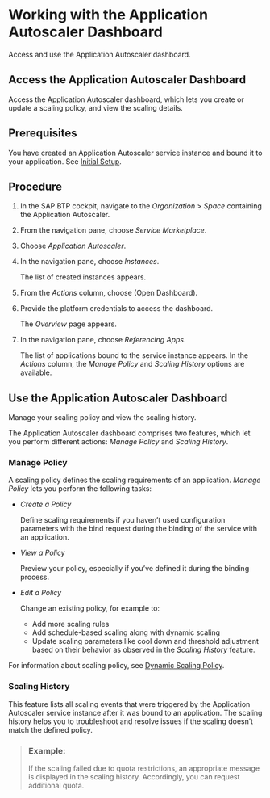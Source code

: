 <!-- loio3ff73fce08b44e8d8de0c102d0f64a50 -->

# Working with the Application Autoscaler Dashboard

Access and use the Application Autoscaler dashboard.

<a name="loio9397913bcf10438e91bfda6a852fcac4"/>

<!-- loio9397913bcf10438e91bfda6a852fcac4 -->

## Access the Application Autoscaler Dashboard

Access the Application Autoscaler dashboard, which lets you create or update a scaling policy, and view the scaling details.



<a name="loio9397913bcf10438e91bfda6a852fcac4__prereq_ysy_wd4_hdb"/>

## Prerequisites

You have created an Application Autoscaler service instance and bound it to your application. See [Initial Setup](initial-setup-f3e7fa9.md).



## Procedure

1.  In the SAP BTP cockpit, navigate to the *Organization* \> *Space* containing the Application Autoscaler.

2.  From the navigation pane, choose *Service Marketplace*.

3.  Choose *Application Autoscaler*.

4.  In the navigation pane, choose *Instances*.

    The list of created instances appears.

5.  From the *Actions* column, choose \(Open Dashboard\).

6.  Provide the platform credentials to access the dashboard.

    The *Overview* page appears.

7.  In the navigation pane, choose *Referencing Apps*.

    The list of applications bound to the service instance appears. In the *Actions* column, the *Manage Policy* and *Scaling History* options are available.


<a name="loiod634ef0d78ce4e6f87689fd4abdecc5a"/>

<!-- loiod634ef0d78ce4e6f87689fd4abdecc5a -->

## Use the Application Autoscaler Dashboard

Manage your scaling policy and view the scaling history.



The Application Autoscaler dashboard comprises two features, which let you perform different actions: *Manage Policy* and *Scaling History*.



### Manage Policy

A scaling policy defines the scaling requirements of an application. *Manage Policy* lets you perform the following tasks:

-   *Create a Policy*

    Define scaling requirements if you haven’t used configuration parameters with the bind request during the binding of the service with an application.

-   *View a Policy*

    Preview your policy, especially if you’ve defined it during the binding process.

-   *Edit a Policy*

    Change an existing policy, for example to:

    -   Add more scaling rules
    -   Add schedule-based scaling along with dynamic scaling
    -   Update scaling parameters like cool down and threshold adjustment based on their behavior as observed in the *Scaling History* feature.


For information about scaling policy, see [Dynamic Scaling Policy](dynamic-scaling-policy-e6927e5.md).



### Scaling History

This feature lists all scaling events that were triggered by the Application Autoscaler service instance after it was bound to an application. The scaling history helps you to troubleshoot and resolve issues if the scaling doesn’t match the defined policy.

> ### Example:  
> If the scaling failed due to quota restrictions, an appropriate message is displayed in the scaling history. Accordingly, you can request additional quota.

